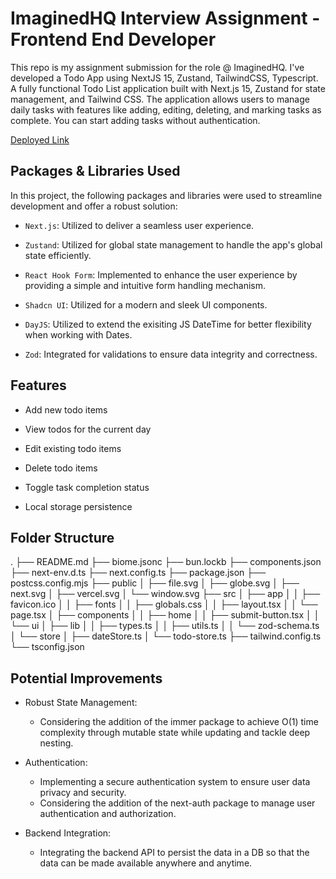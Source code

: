
# ImaginedHQ Interview Assignment - Frontend End Developer

  

This repo is my assignment submission for the role @ ImaginedHQ. I've developed a Todo App using NextJS 15, Zustand, TailwindCSS, Typescript. A fully functional Todo List application built with Next.js 15, Zustand for state management, and Tailwind CSS. The application allows users to manage daily tasks with features like adding, editing, deleting, and marking tasks as complete. You can start adding tasks without authentication.


[Deployed Link](https://next-todo-sktomsi.vercel.app/)


## Packages & Libraries Used

  

In this project, the following packages and libraries were used to streamline development and offer a robust solution:

  

-  `Next.js`: Utilized to deliver a seamless user experience.

-  `Zustand`: Utilized for global state management to handle the app's global state efficiently.

-  `React Hook Form`: Implemented to enhance the user experience by providing a simple and intuitive form handling mechanism.

-  `Shadcn UI`: Utilized for a modern and sleek UI components.

-  `DayJS`: Utilized to extend the exisiting JS DateTime for better flexibility when working with Dates.

-  `Zod`: Integrated for validations to ensure data integrity and correctness.

  

## Features

  

- Add new todo items

- View todos for the current day

- Edit existing todo items

- Delete todo items

- Toggle task completion status

- Local storage persistence

  

## Folder Structure

.
├── README.md
├── biome.jsonc
├── bun.lockb
├── components.json
├── next-env.d.ts
├── next.config.ts
├── package.json
├── postcss.config.mjs
├── public
│   ├── file.svg
│   ├── globe.svg
│   ├── next.svg
│   ├── vercel.svg
│   └── window.svg
├── src
│   ├── app
│   │   ├── favicon.ico
│   │   ├── fonts
│   │   ├── globals.css
│   │   ├── layout.tsx
│   │   └── page.tsx
│   ├── components
│   │   ├── home
│   │   ├── submit-button.tsx
│   │   └── ui
│   ├── lib
│   │   ├── types.ts
│   │   ├── utils.ts
│   │   └── zod-schema.ts
│   └── store
│       ├── dateStore.ts
│       └── todo-store.ts
├── tailwind.config.ts
└── tsconfig.json

## Potential Improvements

  

- Robust State Management:
	- Considering the addition of the immer package to achieve O(1) time complexity through mutable state while updating and tackle deep nesting.

- Authentication:
	- Implementing a secure authentication system to ensure user data privacy and security.
	- Considering the addition of the next-auth package to manage user authentication and authorization.

  

- Backend Integration:
	- Integrating the backend API to persist the data in a DB so that the data can be made available anywhere and anytime.